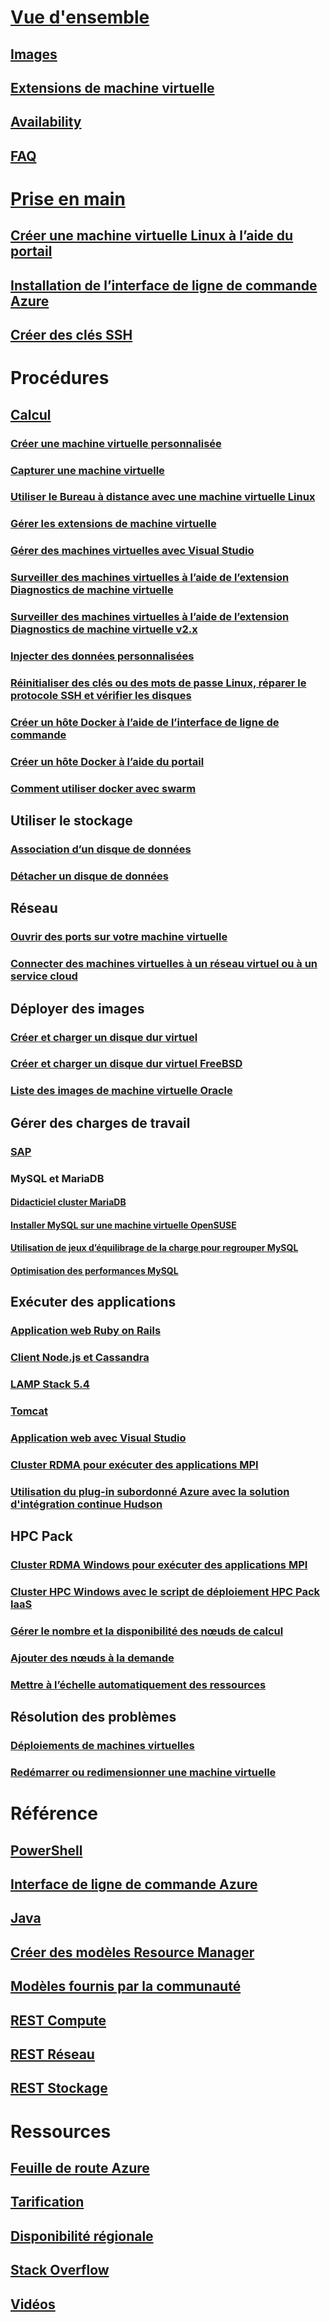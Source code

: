 

# [Vue d'ensemble](../overview.md)


## [Images](about-images.md)


## [Extensions de machine virtuelle](agents-and-extensions.md)


## [Availability](configure-availability.md)


## [FAQ](faq.md)



# [Prise en main](../opensource-links.md)


## [Créer une machine virtuelle Linux à l’aide du portail](createportal.md)


## [Installation de l’interface de ligne de commande Azure](../../../cli-install-nodejs.md)


## [Créer des clés SSH](../mac-create-ssh-keys.md)



# Procédures


## [Calcul](../intro-on-azure.md)


### [Créer une machine virtuelle personnalisée](create-custom.md)


### [Capturer une machine virtuelle](capture-image.md)


### [Utiliser le Bureau à distance avec une machine virtuelle Linux](remote-desktop.md)


### [Gérer les extensions de machine virtuelle](manage-extensions.md)


### [Gérer des machines virtuelles avec Visual Studio](manage-visual-studio.md)


### [Surveiller des machines virtuelles à l’aide de l’extension Diagnostics de machine virtuelle](../diagnostic-extension.md)


### [Surveiller des machines virtuelles à l’aide de l’extension Diagnostics de machine virtuelle v2.x](diagnostic-extension-v2.md)


### [Injecter des données personnalisées](inject-custom-data.md)


### [Réinitialiser des clés ou des mots de passe Linux, réparer le protocole SSH et vérifier les disques](reset-access.md)


### [Créer un hôte Docker à l’aide de l’interface de ligne de commande](cli-use-docker.md)


### [Créer un hôte Docker à l’aide du portail](portal-use-docker.md)


### [Comment utiliser docker avec swarm](../../virtual-machines-linux-docker-swarm.md)



## Utiliser le stockage


### [Association d’un disque de données](attach-disk.md)


### [Détacher un disque de données](detach-disk.md)



## Réseau


### [Ouvrir des ports sur votre machine virtuelle](setup-endpoints.md)


### [Connecter des machines virtuelles à un réseau virtuel ou à un service cloud](connect-vms.md)



## Déployer des images


### [Créer et charger un disque dur virtuel](create-upload-vhd.md)


### [Créer et charger un disque dur virtuel FreeBSD](freebsd-create-upload-vhd.md)


### [Liste des images de machine virtuelle Oracle](oracle-images.md)



## Gérer des charges de travail


### [SAP](sap-get-started.md)


### MySQL et MariaDB


#### [Didacticiel cluster MariaDB](mariadb-mysql-cluster.md)


#### [Installer MySQL sur une machine virtuelle OpenSUSE](mysql-on-opensuse.md)


#### [Utilisation de jeux d’équilibrage de la charge pour regrouper MySQL](mysql-cluster.md)


#### [Optimisation des performances MySQL](optimize-mysql.md)



## Exécuter des applications


### [Application web Ruby on Rails](virtual-machines-linux-classic-ruby-rails-web-app.md)


### [Client Node.js et Cassandra](cassandra-nodejs.md)


### [LAMP Stack 5.4](lamp-script.md)


### [Tomcat](setup-tomcat.md)


### [Application web avec Visual Studio](web-app-visual-studio.md)


### [Cluster RDMA pour exécuter des applications MPI](rdma-cluster.md)


### [Utilisation du plug-in subordonné Azure avec la solution d'intégration continue Hudson](../../virtual-machines-azure-slave-plugin-for-hudson.md)




## HPC Pack


### [Cluster RDMA Windows pour exécuter des applications MPI](hpcpack-cluster.md)


### [Cluster HPC Windows avec le script de déploiement HPC Pack IaaS](hpcpack-cluster-starccm.md)


### [Gérer le nombre et la disponibilité des nœuds de calcul](hpcpack-cluster-powershell-script.md)


### [Ajouter des nœuds à la demande](hpcpack-cluster-openfoam.md)


### [Mettre à l’échelle automatiquement des ressources](hpcpack-cluster-namd.md)



## Résolution des problèmes


### [Déploiements de machines virtuelles](troubleshoot-deployment-new-vm.md)


### [Redémarrer ou redimensionner une machine virtuelle](restart-resize-error-troubleshooting.md)



# Référence


## [PowerShell](/powershell/azure/overview)


## [Interface de ligne de commande Azure](/cli/azure/vm)


## [Java](/java/api)


## [Créer des modèles Resource Manager](../../../azure-resource-manager/resource-group-authoring-templates.md?toc=%2fazure%2fvirtual-machines%2flinux%2ftoc.json)


## [Modèles fournis par la communauté](https://azure.microsoft.com/documentation/templates)


## [REST Compute](/rest/api/compute)


## [REST Réseau](/rest/api)


## [REST Stockage](/rest/api/storageservices)




# Ressources


## [Feuille de route Azure](https://azure.microsoft.com/roadmap/)


## [Tarification](https://azure.microsoft.com/pricing/details/virtual-machines/#Linux)


## [Disponibilité régionale](https://azure.microsoft.com/regions/services)


## [Stack Overflow](http://stackoverflow.com/questions/tagged/azure-virtual-machine)


## [Vidéos](https://azure.microsoft.com/documentation/videos/index/?services=virtual-machines)
